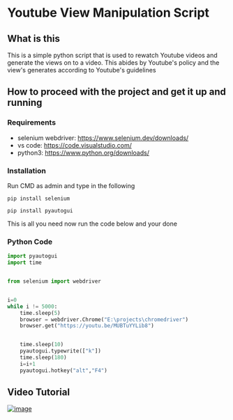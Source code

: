 # Youtube View Manipulation Script

## What is this
This is a simple python script that is used to rewatch Youtube videos and generate the views on to a video. This abides by Youtube's policy and the view's generates according to Youtube's guidelines

## How to proceed with the project and get it up and running

### Requirements 

- selenium webdriver: https://www.selenium.dev/downloads/
- vs code: https://code.visualstudio.com/
- python3: https://www.python.org/downloads/

### Installation
Run CMD as admin and type in the following

```
pip install selenium
```

```
pip install pyautogui
```

This is all you need now run the code below and your done

### Python Code

```python
import pyautogui
import time


from selenium import webdriver


i=0
while i != 5000:
    time.sleep(5)
    browser = webdriver.Chrome("E:\projects\chromedriver")
    browser.get("https://youtu.be/MUBTuYYLib8")


    time.sleep(10)
    pyautogui.typewrite(["k"])
    time.sleep(180)
    i=i+1
    pyautogui.hotkey("alt","F4")
```
## Video Tutorial
<a href="https://youtu.be/M75P3XE8KDk">![image](https://user-images.githubusercontent.com/47780362/136695525-94db200c-bbe7-465b-85d2-0b8ebdd6753d.png)
<a>
